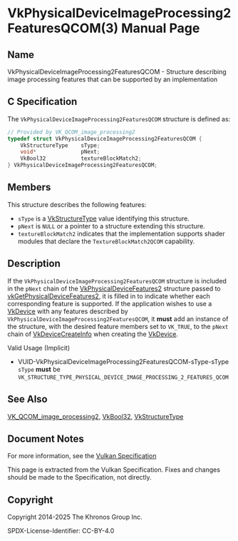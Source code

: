 # VkPhysicalDeviceImageProcessing2FeaturesQCOM(3) Manual Page

## Name

VkPhysicalDeviceImageProcessing2FeaturesQCOM - Structure describing image processing features that can be supported by an implementation



## [](#_c_specification)C Specification

The `VkPhysicalDeviceImageProcessing2FeaturesQCOM` structure is defined as:

```c++
// Provided by VK_QCOM_image_processing2
typedef struct VkPhysicalDeviceImageProcessing2FeaturesQCOM {
    VkStructureType    sType;
    void*              pNext;
    VkBool32           textureBlockMatch2;
} VkPhysicalDeviceImageProcessing2FeaturesQCOM;
```

## [](#_members)Members

This structure describes the following features:

- `sType` is a [VkStructureType](https://registry.khronos.org/vulkan/specs/latest/man/html/VkStructureType.html) value identifying this structure.
- `pNext` is `NULL` or a pointer to a structure extending this structure.
- []()`textureBlockMatch2` indicates that the implementation supports shader modules that declare the `TextureBlockMatch2QCOM` capability.

## [](#_description)Description

If the `VkPhysicalDeviceImageProcessing2FeaturesQCOM` structure is included in the `pNext` chain of the [VkPhysicalDeviceFeatures2](https://registry.khronos.org/vulkan/specs/latest/man/html/VkPhysicalDeviceFeatures2.html) structure passed to [vkGetPhysicalDeviceFeatures2](https://registry.khronos.org/vulkan/specs/latest/man/html/vkGetPhysicalDeviceFeatures2.html), it is filled in to indicate whether each corresponding feature is supported. If the application wishes to use a [VkDevice](https://registry.khronos.org/vulkan/specs/latest/man/html/VkDevice.html) with any features described by `VkPhysicalDeviceImageProcessing2FeaturesQCOM`, it **must** add an instance of the structure, with the desired feature members set to `VK_TRUE`, to the `pNext` chain of [VkDeviceCreateInfo](https://registry.khronos.org/vulkan/specs/latest/man/html/VkDeviceCreateInfo.html) when creating the [VkDevice](https://registry.khronos.org/vulkan/specs/latest/man/html/VkDevice.html).

Valid Usage (Implicit)

- [](#VUID-VkPhysicalDeviceImageProcessing2FeaturesQCOM-sType-sType)VUID-VkPhysicalDeviceImageProcessing2FeaturesQCOM-sType-sType  
  `sType` **must** be `VK_STRUCTURE_TYPE_PHYSICAL_DEVICE_IMAGE_PROCESSING_2_FEATURES_QCOM`

## [](#_see_also)See Also

[VK\_QCOM\_image\_processing2](https://registry.khronos.org/vulkan/specs/latest/man/html/VK_QCOM_image_processing2.html), [VkBool32](https://registry.khronos.org/vulkan/specs/latest/man/html/VkBool32.html), [VkStructureType](https://registry.khronos.org/vulkan/specs/latest/man/html/VkStructureType.html)

## [](#_document_notes)Document Notes

For more information, see the [Vulkan Specification](https://registry.khronos.org/vulkan/specs/latest/html/vkspec.html#VkPhysicalDeviceImageProcessing2FeaturesQCOM)

This page is extracted from the Vulkan Specification. Fixes and changes should be made to the Specification, not directly.

## [](#_copyright)Copyright

Copyright 2014-2025 The Khronos Group Inc.

SPDX-License-Identifier: CC-BY-4.0